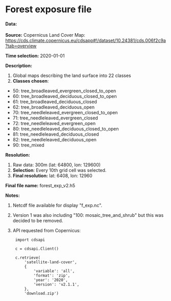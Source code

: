 # Forest exposure file

#### Data:
**Source:** Copernicus Land Cover Map: https://cds.climate.copernicus.eu/cdsapp#!/dataset/10.24381/cds.006f2c9a?tab=overview
  
**Time selection:** 2020-01-01

**Description:**
1. Global maps describing the land surface into 22 classes
2. **Classes chosen**:
* 50: tree_broadleaved_evergreen_closed_to_open 
* 60: tree_broadleaved_deciduous_closed_to_open 
* 61: tree_broadleaved_deciduous_closed 
* 62: tree_broadleaved_deciduous_open 
* 70: tree_needleleaved_evergreen_closed_to_open 
* 71: tree_needleleaved_evergreen_closed 
* 72: tree_needleleaved_evergreen_open 
* 80: tree_needleleaved_deciduous_closed_to_open 
* 81: tree_needleleaved_deciduous_closed 
* 82: tree_needleleaved_deciduous_open 
* 90: tree_mixed 


**Resolution:**
1. Raw data: 300m (lat: 64800, lon: 129600)
2. **Selection**: Every 10th grid cell was selected.
3. **Final resolution:** lat: 6408, lon: 12960

**Final file name:** forest_exp_v2.h5

**Notes:** 
1. Netcdf file available for display "f_exp.nc".
2. Version 1 was also including "100: mosaic_tree_and_shrub" but this was decided to be removed.
3. API requested from Copernicus:

        import cdsapi

        c = cdsapi.Client()
        
        c.retrieve(
            'satellite-land-cover',
            {
                'variable': 'all',
                'format': 'zip',
                'year': '2020',
                'version': 'v2.1.1',
            },
            'download.zip')

